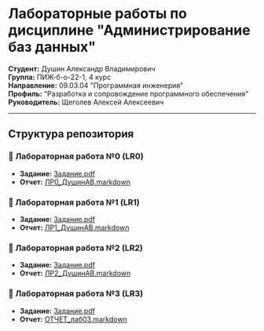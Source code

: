 # Лабораторные работы по дисциплине "Администрирование баз данных"

**Студент:** Душин Александр Владимирович  
**Группа:** ПИЖ-б-о-22-1, 4 курс  
**Направление:** 09.03.04 "Программная инженерия"  
**Профиль:** "Разработка и сопровождение программного обеспечения"  
**Руководитель:** Щеголев Алексей Алексеевич

---

## Структура репозитория

### 📁 Лабораторная работа №0 (LR0)
- **Задание:** [Задание.pdf](LR0/00_lab00_Установка_PostgreSQL_и_базовое_управление_сервером.pdf)
- **Отчет:** [ЛР0_ДушинАВ.markdown](LR0/ЛР0_ДушинАВ.markdown)

### 📁 Лабораторная работа №1 (LR1)
- **Задание:** [Задание.pdf](LR1/01_lab01_Архитектура_СУБД_и_конфигурация.pdf)
- **Отчет:** [ЛР1_ДушинАВ.markdown](LR1/ЛР1_ДушинАВ.markdown)

### 📁 Лабораторная работа №2 (LR2)
- **Задание:** [Задание.pdf](LR2/02_lab02_Организация_данных_и_системный_каталог.pdf)
- **Отчет:** [ЛР2_ДушинАВ.markdown](LR2/ЛР2_ДушинАВ.markdown)

### 📁 Лабораторная работа №3 (LR3)
- **Задание:** [Задание.pdf](LR3/03_lab03_Модель_многопользовательского_доступа_MVCC.pdf)
- **Отчет:** [ОТЧЕТ_лаб03.markdown](LR3/ОТЧЕТ_лаб03.markdown)
